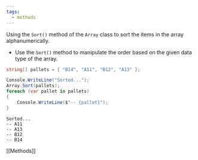 ```yaml
---
tags:
  - methods
---
```


Using the `Sort()` method of the `Array` class to sort the items in the array alphanumerically.

- Use the `Sort()` method to manipulate the order based on the given data type of the array.

```cs
string[] pallets = { "B14", "A11", "B12", "A13" };

Console.WriteLine("Sorted...");
Array.Sort(pallets);
foreach (var pallet in pallets)
{
    Console.WriteLine($"-- {pallet}");
}
```

```output
Sorted...
-- A11
-- A13
-- B12
-- B14
```

[[Methods]]
